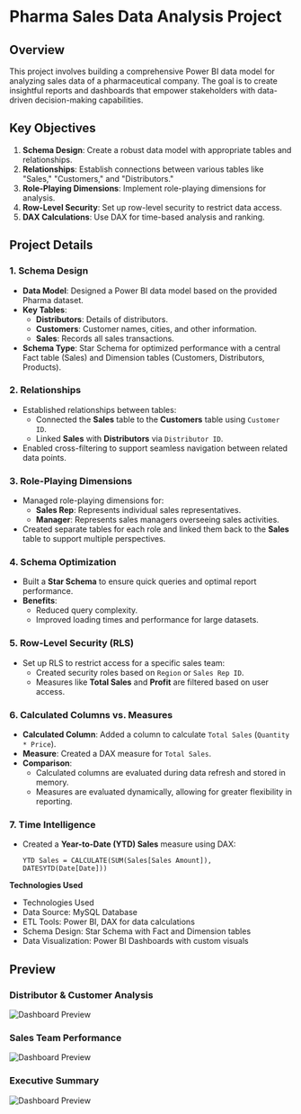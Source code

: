 # Pharma Sales Data Analysis Project

## Overview
This project involves building a comprehensive Power BI data model for analyzing sales data of a pharmaceutical company. The goal is to create insightful reports and dashboards that empower stakeholders with data-driven decision-making capabilities.

## Key Objectives
1. **Schema Design**: Create a robust data model with appropriate tables and relationships.
2. **Relationships**: Establish connections between various tables like "Sales," "Customers," and "Distributors."
3. **Role-Playing Dimensions**: Implement role-playing dimensions for analysis.
4. **Row-Level Security**: Set up row-level security to restrict data access.
5. **DAX Calculations**: Use DAX for time-based analysis and ranking.

## Project Details

### 1. Schema Design
- **Data Model**: Designed a Power BI data model based on the provided Pharma dataset.
- **Key Tables**:
  - **Distributors**: Details of distributors.
  - **Customers**: Customer names, cities, and other information.
  - **Sales**: Records all sales transactions.
- **Schema Type**: Star Schema for optimized performance with a central Fact table (Sales) and Dimension tables (Customers, Distributors, Products).

### 2. Relationships
- Established relationships between tables:
  - Connected the **Sales** table to the **Customers** table using `Customer ID`.
  - Linked **Sales** with **Distributors** via `Distributor ID`.
- Enabled cross-filtering to support seamless navigation between related data points.

### 3. Role-Playing Dimensions
- Managed role-playing dimensions for:
  - **Sales Rep**: Represents individual sales representatives.
  - **Manager**: Represents sales managers overseeing sales activities.
- Created separate tables for each role and linked them back to the **Sales** table to support multiple perspectives.

### 4. Schema Optimization
- Built a **Star Schema** to ensure quick queries and optimal report performance.
- **Benefits**:
  - Reduced query complexity.
  - Improved loading times and performance for large datasets.

### 5. Row-Level Security (RLS)
- Set up RLS to restrict access for a specific sales team:
  - Created security roles based on `Region` or `Sales Rep ID`.
  - Measures like **Total Sales** and **Profit** are filtered based on user access.

### 6. Calculated Columns vs. Measures
- **Calculated Column**: Added a column to calculate `Total Sales` (`Quantity * Price`).
- **Measure**: Created a DAX measure for `Total Sales`.
- **Comparison**:
  - Calculated columns are evaluated during data refresh and stored in memory.
  - Measures are evaluated dynamically, allowing for greater flexibility in reporting.

### 7. Time Intelligence
- Created a **Year-to-Date (YTD) Sales** measure using DAX:
  ```DAX
  YTD Sales = CALCULATE(SUM(Sales[Sales Amount]), DATESYTD(Date[Date]))

**Technologies Used**
 - Technologies Used
 - Data Source: MySQL Database
 - ETL Tools: Power BI, DAX for data calculations
 - Schema Design: Star Schema with Fact and Dimension tables
 - Data Visualization: Power BI Dashboards with custom visuals

## Preview
### Distributor & Customer Analysis
![Dashboard Preview](pharma_1.gif) 

### Sales Team Performance
![Dashboard Preview](pharma_2.gif) 

### Executive Summary
![Dashboard Preview](pharma_3.gif) 